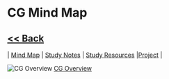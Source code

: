 # CG Mind Map
## [<< Back](https://cosimaxr.github.io/Blog)
| [Mind Map](https://cosimaxr.github.io/Blog/CG_MindMap)  | [Study Notes](https://cosimaxr.github.io/Blog/CG_StudyNotes) | [Study Resources](https://cosimaxr.github.io/Blog/CG_StudyResources) |[Project](https://cosimaxr.github.io/Blog/CG) |

![CG Overview](CG_MindMap/CG_Overview.png)
[CG Overview](https://github.com/cosimaXR/Blog/blob/gh-pages/CG_MindMap/CG_Overview.png) 